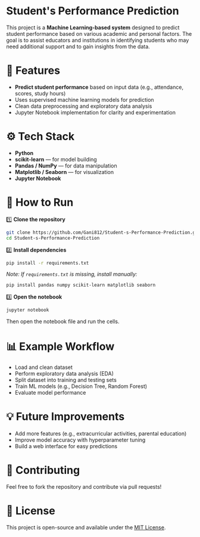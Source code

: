 # Student's Performance Prediction

This project is a **Machine Learning-based system** designed to predict student performance based on various academic and personal factors. The goal is to assist educators and institutions in identifying students who may need additional support and to gain insights from the data.


# 🔑 Features

- **Predict student performance** based on input data (e.g., attendance, scores, study hours)  
- Uses supervised machine learning models for prediction  
- Clean data preprocessing and exploratory data analysis  
- Jupyter Notebook implementation for clarity and experimentation  


# ⚙️ Tech Stack

- **Python**  
- **scikit-learn** — for model building  
- **Pandas / NumPy** — for data manipulation  
- **Matplotlib / Seaborn** — for visualization  
- **Jupyter Notebook**  


# 🚀 How to Run

1️⃣ **Clone the repository**
```bash
git clone https://github.com/Gani812/Student-s-Performance-Prediction.git
cd Student-s-Performance-Prediction
```

2️⃣ **Install dependencies**
```bash
pip install -r requirements.txt
```
*Note: If `requirements.txt` is missing, install manually:*
```bash
pip install pandas numpy scikit-learn matplotlib seaborn
```

3️⃣ **Open the notebook**
```bash
jupyter notebook
```
Then open the notebook file and run the cells.


# 📊 Example Workflow

- Load and clean dataset  
- Perform exploratory data analysis (EDA)  
- Split dataset into training and testing sets  
- Train ML models (e.g., Decision Tree, Random Forest)  
- Evaluate model performance  


# 💡 Future Improvements

- Add more features (e.g., extracurricular activities, parental education)  
- Improve model accuracy with hyperparameter tuning  
- Build a web interface for easy predictions  


# 🤝 Contributing

Feel free to fork the repository and contribute via pull requests!


# 📜 License

This project is open-source and available under the [MIT License](LICENSE).
